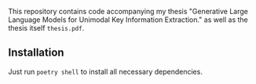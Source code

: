 This repository contains code accompanying my thesis "Generative Large Language Models for Unimodal Key Information Extraction." as well as the thesis itself `thesis.pdf`.

## Installation
Just run
```poetry shell```
to install all necessary dependencies.
